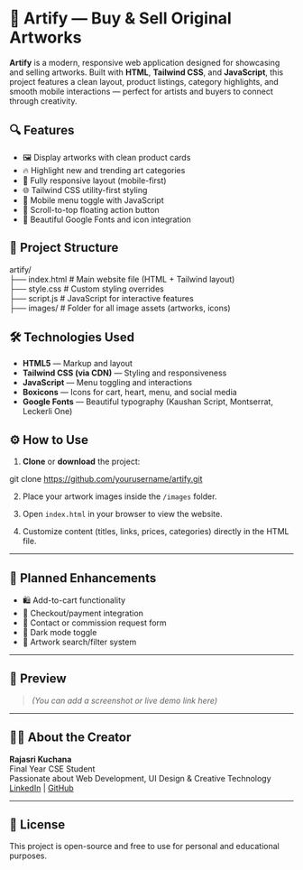 # 🎨 Artify — Buy & Sell Original Artworks

**Artify** is a modern, responsive web application designed for showcasing and selling artworks. Built with **HTML**, **Tailwind CSS**, and **JavaScript**, this project features a clean layout, product listings, category highlights, and smooth mobile interactions — perfect for artists and buyers to connect through creativity.



## 🔍 Features

- 🖼️ Display artworks with clean product cards
- 🔥 Highlight new and trending art categories
- 🎯 Fully responsive layout (mobile-first)
- 🌐 Tailwind CSS utility-first styling
- 📱 Mobile menu toggle with JavaScript
- 🚀 Scroll-to-top floating action button
- 🎨 Beautiful Google Fonts and icon integration



## 📁 Project Structure

artify/<br>
├── index.html      # Main website file (HTML + Tailwind layout)<br>
├── style.css       # Custom styling overrides<br>
├── script.js       # JavaScript for interactive features<br>
├── images/         # Folder for all image assets (artworks, icons)<br>




## 🛠️ Technologies Used

- **HTML5** — Markup and layout
- **Tailwind CSS (via CDN)** — Styling and responsiveness
- **JavaScript** — Menu toggling and interactions
- **Boxicons** — Icons for cart, heart, menu, and social media
- **Google Fonts** — Beautiful typography (Kaushan Script, Montserrat, Leckerli One)



## ⚙️ How to Use

1. **Clone** or **download** the project:

git clone https://github.com/yourusername/artify.git

2. Place your artwork images inside the `/images` folder.

3. Open `index.html` in your browser to view the website.

4. Customize content (titles, links, prices, categories) directly in the HTML file.

---

## 🌟 Planned Enhancements

- 🛍️ Add-to-cart functionality
- 🧾 Checkout/payment integration
- 📩 Contact or commission request form
- 🌙 Dark mode toggle
- 🔎 Artwork search/filter system

---

## 📸 Preview

> *(You can add a screenshot or live demo link here)*

---

## 🧑‍🎨 About the Creator

**Rajasri Kuchana**  
Final Year CSE Student  
Passionate about Web Development, UI Design & Creative Technology  
[LinkedIn](https://www.linkedin.com/rajasri-kuchana) | [GitHub](https://github.com/Rajasrikuchana) 

---

## 📜 License

This project is open-source and free to use for personal and educational purposes.

